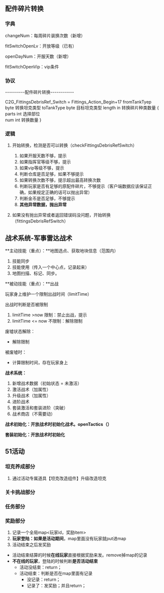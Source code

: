 ## 配件碎片转换

### **字典**

changeNum：每周碎片装换次数（新增）

fitSwitchOpenLv：开放等级（已有）

openDayNum：开服天数（新增）

fitSwitchOpenVip：vip条件

### **协议**

----------配件碎片转换------------

C2G_FittingsDebrisRef_Switch = Fittings_Action_Begin+17
fromTankTyep              byte               转换坦克类型
toTankType                  byte               目标坦克类型
length		    in                   转换碎片种类数量
{
	parts                       int             选择部位  
	num	                    int             转换数量
}

### 逻辑

1. 开始转换，检测是否可以转换（checkFittingsDebrisRefSwitch）

   1. 如果开服天数不够，提示
   2. 如果指挥官等级不够，提示
   3. 如果vip等级不够，提示
   4. 判断仓库是否足够，如果不够提示
   5. 如果转换次数不够，提示超出最高转换次数
   6. 判断玩家是否有足够的原配件碎片，不够提示（客户端数据应该保证正确，如果规定正确的话可以抛出异常）
   7. 判断金币是否足够，不够提示
   8. **其他异常数据，抛出异常**

2. 如果没有抛出异常或者返回错误码没问题，开始转换（fittingsDebrisRefSwitch）

   

## 战术系统-军事雷达战术

**主动技能（重点）：**地图选点、获取地块信息（范围内）

1. 技能同步
2. 技能使用（传入一个中心点，记录起来）
3. 地图扫描、标记、同步。

**被动技能（重点）：**出战

玩家身上维护一个限制出战时间（limitTime）

出战时判断是否被限制

1. limitTime >now  限制：禁止出战，提示
2. limitTime <= now  不限制：解除限制

废墟状态解除：

- 解除限制

被废墟时：

- 计算限制时间，存在玩家身上

**战术系统：**

1. 新增战术数据（初始状态 = 未激活）
2. 激活战术（加属性）
3. 升级战术（加属性）
4. 进阶战术 
5. 套装激活和套装进阶（突破）
6. 战术商店（不需要动）

**战术初始化：开放战术时初始化战术。openTactics（）**

**套装初始化：开放战术时初始化**

## 51活动

### 坦克养成部分

1. 通过活动专属道具【坦克改造组件】升级改造坦克

### 关卡挑战部分

### 任务部分

### 奖励部分

1. 记录一个全局map<玩家id，奖励item>
2. **玩家登陆：如果是活动期间**，map里面没有玩家就put进map
3. 活动结束之后发奖励

- 活动结束结算的时候**在线玩家**直接根据奖励来发。remove掉map的记录
- **不在线的玩家**，登陆的时候判断**是否活动结束**
  - 活动没结束：return；
  - 活动结束：判断是否在map里面有记录
    - 没记录：return；
    - 记录了：发奖励；并且return；

